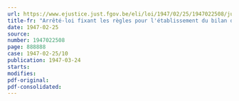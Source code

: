 ```yaml
---
url: https://www.ejustice.just.fgov.be/eli/loi/1947/02/25/1947022508/justel
title-fr: "Arrêté-loi fixant les règles pour l'établissement du bilan de l'exercice 1946 des organismes d'assurances chargés de l'exécution de la loi du 18 juin 1930, relative à la pension des employés"
date: 1947-02-25
source:
number: 1947022508
page: 888888
case: 1947-02-25/10
publication: 1947-03-24
starts:
modifies:
pdf-original:
pdf-consolidated:
---
```


